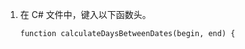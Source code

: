 1. 在 C# 文件中，键入以下函数头。

    ```csharp{:copy}
    function calculateDaysBetweenDates(begin, end) {
    ```